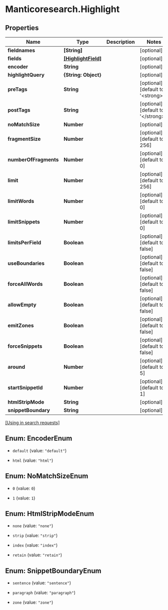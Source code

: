 # Manticoresearch.Highlight

## Properties

Name | Type | Description | Notes
------------ | ------------- | ------------- | -------------
**fieldnames** | **[String]** |  | [optional] 
**fields** | [**[HighlightField]**](HighlightField.md) |  | [optional] 
**encoder** | **String** |  | [optional] 
**highlightQuery** | **{String: Object}** |  | [optional] 
**preTags** | **String** |  | [optional] [default to &#39;&lt;strong&gt;&#39;]
**postTags** | **String** |  | [optional] [default to &#39;&lt;/strong&gt;&#39;]
**noMatchSize** | **Number** |  | [optional] 
**fragmentSize** | **Number** |  | [optional] [default to 256]
**numberOfFragments** | **Number** |  | [optional] [default to 0]
**limit** | **Number** |  | [optional] [default to 256]
**limitWords** | **Number** |  | [optional] [default to 0]
**limitSnippets** | **Number** |  | [optional] [default to 0]
**limitsPerField** | **Boolean** |  | [optional] [default to false]
**useBoundaries** | **Boolean** |  | [optional] [default to false]
**forceAllWords** | **Boolean** |  | [optional] [default to false]
**allowEmpty** | **Boolean** |  | [optional] [default to false]
**emitZones** | **Boolean** |  | [optional] [default to false]
**forceSnippets** | **Boolean** |  | [optional] [default to false]
**around** | **Number** |  | [optional] [default to 5]
**startSnippetId** | **Number** |  | [optional] [default to 1]
**htmlStripMode** | **String** |  | [optional] 
**snippetBoundary** | **String** |  | [optional] 

[[Using in search requests]](SearchRequest.md#Highlight)




## Enum: EncoderEnum


* `default` (value: `"default"`)

* `html` (value: `"html"`)





## Enum: NoMatchSizeEnum


* `0` (value: `0`)

* `1` (value: `1`)





## Enum: HtmlStripModeEnum


* `none` (value: `"none"`)

* `strip` (value: `"strip"`)

* `index` (value: `"index"`)

* `retain` (value: `"retain"`)





## Enum: SnippetBoundaryEnum


* `sentence` (value: `"sentence"`)

* `paragraph` (value: `"paragraph"`)

* `zone` (value: `"zone"`)




